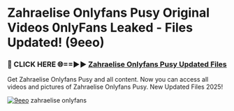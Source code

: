# Zahraelise Onlyfans Pusy Original Videos 0nlyFans Leaked - Files Updated! (9eeo)

<h3>🔴 CLICK HERE 🌐==►► <a href="https://tinyurl.com/2jnfzry5" rel="nofollow">Zahraelise Onlyfans Pusy Updated Files</a></h3>

Get Zahraelise Onlyfans Pusy and all content. Now you can access all videos and pictures of Zahraelise Onlyfans Pusy. New Updated Files 2025!

[![9eeo](https://i.imgur.com/GyGTBgg.gif)](https://tinyurl.com/2jnfzry5)
zahraelise onlyfans